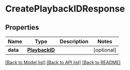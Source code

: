 # CreatePlaybackIDResponse

## Properties
Name | Type | Description | Notes
------------ | ------------- | ------------- | -------------
**data** | [**PlaybackID**](.md) |  | [optional] 

[[Back to Model list]](../README.md#documentation-for-models) [[Back to API list]](../README.md#documentation-for-api-endpoints) [[Back to README]](../README.md)


